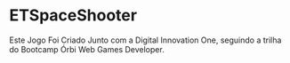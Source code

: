 # ETSpaceShooter
Este Jogo Foi Criado Junto com a Digital Innovation One, seguindo a trilha do Bootcamp Órbi Web Games Developer.
